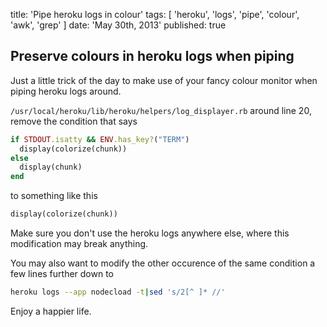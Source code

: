 title: 'Pipe heroku logs in colour'
tags: [ 'heroku', 'logs', 'pipe', 'colour', 'awk', 'grep' ]
date: 'May 30th, 2013'
published: true

## Preserve colours in heroku logs when piping

Just a little trick of the day to make use of your fancy colour monitor when piping
heroku logs around.

```/usr/local/heroku/lib/heroku/helpers/log_displayer.rb```
around line 20, remove the condition that says 

``` ruby
if STDOUT.isatty && ENV.has_key?("TERM")
  display(colorize(chunk))
else
  display(chunk)
end
```

to something like this

``` ruby
display(colorize(chunk))
```

Make sure you don't use the heroku logs anywhere else,
where this modification may break anything.

You may also want to modify the other occurence of the same
condition a few lines further down to 

``` bash
heroku logs --app nodecload -t|sed 's/2[^ ]* //'
```

Enjoy a happier life.
